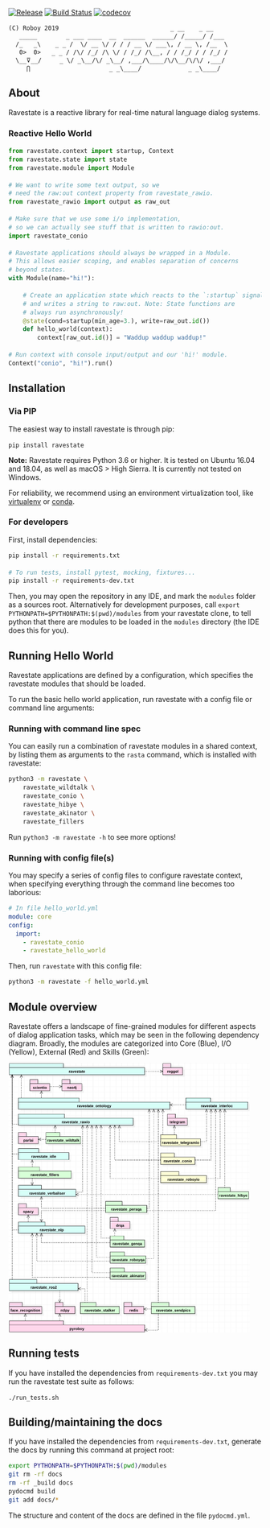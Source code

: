[![Release](https://img.shields.io/github/release/Roboy/ravestate.svg)](https://github.com/ro-boy/ravestate)
[![Build Status](https://travis-ci.org/Roboy/ravestate.svg?branch=master)](https://travis-ci.org/Roboy/ravestate)
[![codecov](https://codecov.io/gh/Roboy/ravestate/branch/master/graph/badge.svg)](https://codecov.io/gh/Roboy/ravestate)
```
(C) Roboy 2019                               _ __    _ __   
   _____        _ ___ ____  __  ______  ______/ /_____/ /___ 
  /_   _\    _ _ /  \/ __ \/ / / / __ \/ ___\, / __ \, /__  \
   0>  0>   _ _ / /\/ /_/ /\ \/ / /_/ /\__, / / /_/ / / /_/ /
  \__⊽__/     _ \/ _\__/\/ _\__/ ,___/\____/\/\__/\/\/ ,___/ 
     ⋂                      _ _\____/             _ _\____/  
```

## About

Ravestate is a reactive library for real-time natural language dialog systems.

### Reactive Hello World

```python
from ravestate.context import startup, Context
from ravestate.state import state
from ravestate.module import Module

# We want to write some text output, so we
# need the raw:out context property from ravestate_rawio.
from ravestate_rawio import output as raw_out

# Make sure that we use some i/o implementation,
# so we can actually see stuff that is written to rawio:out.
import ravestate_conio

# Ravestate applications should always be wrapped in a Module.
# This allows easier scoping, and enables separation of concerns
# beyond states.
with Module(name="hi!"):

    # Create an application state which reacts to the `:startup` signal,
    # and writes a string to raw:out. Note: State functions are
    # always run asynchronously!
    @state(cond=startup(min_age=3.), write=raw_out.id())
    def hello_world(context):
        context[raw_out.id()] = "Waddup waddup waddup!"

# Run context with console input/output and our 'hi!' module.
Context("conio", "hi!").run()
```

## Installation

### Via PIP

The easiest way to install ravestate is through pip:

``
pip install ravestate
``

__Note:__ Ravestate requires Python 3.6 or higher. It is tested
on Ubuntu 16.04 and 18.04, as well as macOS > High Sierra.
It is currently not tested on Windows.

For reliability, we recommend using an environment virtualization tool,
like [virtualenv](https://virtualenv.pypa.io/en/latest/)
or [conda](https://conda.io/en/latest/).

### For developers

First, install dependencies:

```bash
pip install -r requirements.txt

# To run tests, install pytest, mocking, fixtures...
pip install -r requirements-dev.txt
```

Then, you may open the repository in any IDE, and mark the
`modules` folder as a sources root. Alternatively for development
purposes, call `export PYTHONPATH=$PYTHONPATH:$(pwd)/modules` from
your ravestate clone, to tell python that there are modules
to be loaded in the `modules` directory (the IDE does this for you).

## Running Hello World

Ravestate applications are defined by a configuration,
which specifies the ravestate modules that should be loaded.

To run the basic hello world application, run ravestate
with a config file or command line arguments:

### Running with command line spec

You can easily run a combination of ravestate modules in a shared context,
by listing them as arguments to the `rasta` command, which is installed
with ravestate:

```bash
python3 -m ravestate \
    ravestate_wildtalk \
    ravestate_conio \
    ravestate_hibye \
    ravestate_akinator \
    ravestate_fillers
```
Run `python3 -m ravestate -h` to see more options!

### Running with config file(s) 

You may specify a series of config files to configure ravestate context,
when specifying everything through the command line becomes too laborious:

```yaml
# In file hello_world.yml
module: core
config:
  import:
    - ravestate_conio
    - ravestate_hello_world
```
Then, run `ravestate` with this config file:

```bash
python3 -m ravestate -f hello_world.yml
```

## Module overview

Ravestate offers a landscape of fine-grained modules
for different aspects of dialog application tasks, which
may be seen in the following dependency diagram. Broadly,
the modules are categorized into Core (Blue), I/O (Yellow),
External (Red) and Skills (Green):

<img src="resources/docs/modules_sm.png" width="480" align="middle">

## Running tests

If you have installed the dependencies from ``requirements-dev.txt`` you
may run the ravestate test suite as follows:

``
./run_tests.sh
``

## Building/maintaining the docs

If you have installed the dependencies from ``requirements-dev.txt``,
generate the docs by running this command at project root:

```bash
export PYTHONPATH=$PYTHONPATH:$(pwd)/modules
git rm -rf docs
rm -rf _build docs
pydocmd build
git add docs/*
```

The structure and content of the docs are defined in the file ``pydocmd.yml``.
